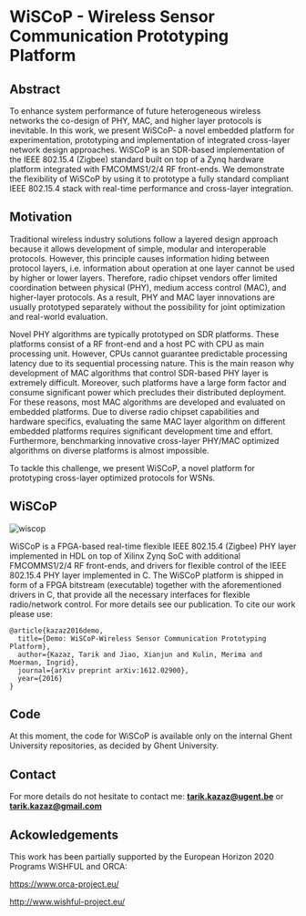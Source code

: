 # WiSCoP - Wireless Sensor Communication Prototyping Platform

## Abstract
To enhance system performance of future heterogeneous wireless networks the co-design of PHY, MAC, and higher
layer protocols is inevitable. In this work, we present WiSCoP- a novel embedded platform for experimentation, prototyping
and implementation of integrated cross-layer network design approaches. WiSCoP is an SDR-based implementation of the IEEE 802.15.4 (Zigbee)
standard built on top of a Zynq hardware platform integrated with FMCOMMS1/2/4 RF front-ends.
We demonstrate the flexibility of WiSCoP by using it to prototype a fully standard compliant IEEE 802.15.4 stack with real-time performance and cross-layer integration.
## Motivation

Traditional wireless industry solutions follow a layered design approach because it allows development of simple, modular and interoperable protocols. However, this principle causes information hiding between protocol layers, i.e. information about operation at one layer cannot be used by higher or lower layers. Therefore, radio chipset vendors offer limited coordination between physical
(PHY), medium access control (MAC), and higher-layer protocols. As a result, PHY and MAC layer innovations are usually prototyped separately without the possibility for joint optimization and real-world evaluation.

Novel PHY algorithms are typically prototyped on SDR platforms. These platforms consist of a RF front-end and a
host PC with CPU as main processing unit. However, CPUs cannot guarantee predictable processing latency due to its sequential
processing nature. This is the main reason why development of MAC algorithms that control SDR-based PHY
layer is extremely difficult. Moreover, such platforms have a large form factor and consume significant power which precludes
their distributed deployment. For these reasons, most MAC algorithms are developed and evaluated on embedded
platforms. Due to diverse radio chipset capabilities and hardware specifics, evaluating the same MAC layer algorithm on
different embedded platforms requires significant development time and effort. Furthermore, benchmarking innovative
cross-layer PHY/MAC optimized algorithms on diverse platforms is almost impossible.

To tackle this challenge, we present WiSCoP, a novel platform for prototyping cross-layer optimized protocols for WSNs.

## WiSCoP

![wiscop](https://cloud.githubusercontent.com/assets/4747573/26790552/757f5f46-4a14-11e7-9a63-83456affd48a.PNG)



WiSCoP is a FPGA-based real-time flexible IEEE 802.15.4 (Zigbee) PHY layer implemented in HDL on top of Xilinx Zynq SoC with additional
FMCOMMS1/2/4 RF front-ends, and drivers for flexible control of the IEEE 802.15.4 PHY layer  implemented in C.
The WiSCoP platform is shipped in form of a FPGA bitstream (executable) together with the aforementioned drivers in C, that provide
all the necessary interfaces for flexible radio/network control.
For more details see our publication.
To cite our work please use:

```
@article{kazaz2016demo,
  title={Demo: WiSCoP-Wireless Sensor Communication Prototyping Platform},
  author={Kazaz, Tarik and Jiao, Xianjun and Kulin, Merima and Moerman, Ingrid},
  journal={arXiv preprint arXiv:1612.02900},
  year={2016}
}
```


## Code
At this moment, the code for WiSCoP is available only on the internal Ghent University repositories, as decided by Ghent University.

## Contact
For more details do not hesitate to contact me:
**tarik.kazaz@ugent.be** or **tarik.kazaz@gmail.com**

## Ackowledgements
This work has been partially supported by the European Horizon 2020 Programs WiSHFUL and ORCA:

https://www.orca-project.eu/

http://www.wishful-project.eu/
